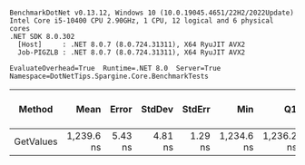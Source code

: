 ```

BenchmarkDotNet v0.13.12, Windows 10 (10.0.19045.4651/22H2/2022Update)
Intel Core i5-10400 CPU 2.90GHz, 1 CPU, 12 logical and 6 physical cores
.NET SDK 8.0.302
  [Host]     : .NET 8.0.7 (8.0.724.31311), X64 RyuJIT AVX2
  Job-PIGZLB : .NET 8.0.7 (8.0.724.31311), X64 RyuJIT AVX2

EvaluateOverhead=True  Runtime=.NET 8.0  Server=True  
Namespace=DotNetTips.Spargine.Core.BenchmarkTests  

```
| Method    | Mean       | Error   | StdDev  | StdErr  | Min        | Q1         | Median     | Q3         | Max        | Op/s      | CI99.9% Margin | Iterations | Kurtosis | MValue | Skewness | Rank | LogicalGroup | Baseline | Exceptions | Gen0   | Completed Work Items | Lock Contentions | Code Size | Allocated |
|---------- |-----------:|--------:|--------:|--------:|-----------:|-----------:|-----------:|-----------:|-----------:|----------:|---------------:|-----------:|---------:|-------:|---------:|-----:|------------- |--------- |-----------:|-------:|---------------------:|-----------------:|----------:|----------:|
| GetValues | 1,239.6 ns | 5.43 ns | 4.81 ns | 1.29 ns | 1,234.6 ns | 1,236.2 ns | 1,238.0 ns | 1,241.0 ns | 1,250.1 ns | 806,710.5 |       5.427 ns |      14.00 |    2.665 |  2.000 |   0.9988 |    1 | *            | No       |          - | 0.0095 |                    - |                - |   1,950 B |     904 B |
